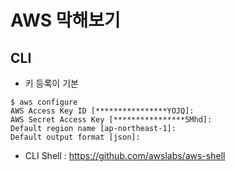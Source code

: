 AWS 막해보기
===

## CLI
- 키 등록이 기본
```shell
$ aws configure
AWS Access Key ID [****************YOJQ]: 
AWS Secret Access Key [****************5Mhd]:   
Default region name [ap-northeast-1]:
Default output format [json]:
```
- CLI Shell : https://github.com/awslabs/aws-shell

